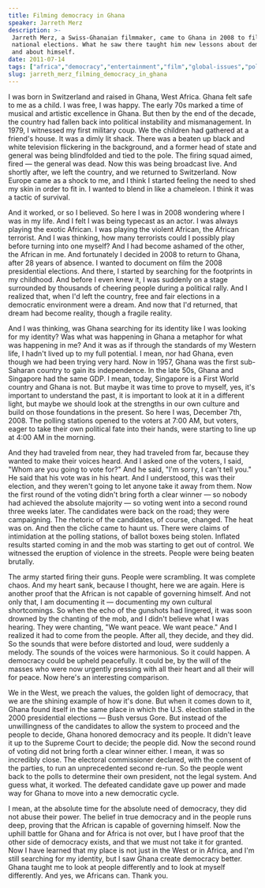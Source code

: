 ```yaml
---
title: Filming democracy in Ghana
speaker: Jarreth Merz
description: >-
 Jarreth Merz, a Swiss-Ghanaian filmmaker, came to Ghana in 2008 to film the
 national elections. What he saw there taught him new lessons about democracy --
 and about himself.
date: 2011-07-14
tags: ["africa","democracy","entertainment","film","global-issues","politics"]
slug: jarreth_merz_filming_democracy_in_ghana
---
```


I was born in Switzerland and raised in Ghana, West Africa. Ghana felt safe to me as a
child. I was free, I was happy. The early 70s marked a time of musical and artistic
excellence in Ghana. But then by the end of the decade, the country had fallen back into
political instability and mismanagement. In 1979, I witnessed my first military coup. We
the children had gathered at a friend's house. It was a dimly lit shack. There was a
beaten up black and white television flickering in the background, and a former head of
state and general was being blindfolded and tied to the pole. The firing squad aimed,
fired — the general was dead. Now this was being broadcast live. And shortly after, we
left the country, and we returned to Switzerland. Now Europe came as a shock to me, and I
think I started feeling the need to shed my skin in order to fit in. I wanted to blend in
like a chameleon. I think it was a tactic of survival.

And it worked, or so I believed. So here I was in 2008 wondering where I was in my life.
And I felt I was being typecast as an actor. I was always playing the exotic African. I
was playing the violent African, the African terrorist. And I was thinking, how many
terrorists could I possibly play before turning into one myself? And I had become ashamed
of the other, the African in me. And fortunately I decided in 2008 to return to Ghana,
after 28 years of absence. I wanted to document on film the 2008 presidential elections.
And there, I started by searching for the footprints in my childhood. And before I even
knew it, I was suddenly on a stage surrounded by thousands of cheering people during a
political rally. And I realized that, when I'd left the country, free and fair elections in
a democratic environment were a dream. And now that I'd returned, that dream had become
reality, though a fragile reality.

And I was thinking, was Ghana searching for its identity like I was looking for my
identity? Was what was happening in Ghana a metaphor for what was happening in me? And it
was as if through the standards of my Western life, I hadn't lived up to my full
potential. I mean, nor had Ghana, even though we had been trying very hard. Now in 1957,
Ghana was the first sub-Saharan country to gain its independence. In the late 50s, Ghana
and Singapore had the same GDP. I mean, today, Singapore is a First World country and
Ghana is not. But maybe it was time to prove to myself, yes, it's important to understand
the past, it is important to look at it in a different light, but maybe we should look at
the strengths in our own culture and build on those foundations in the present. So here I
was, December 7th, 2008. The polling stations opened to the voters at 7:00 AM, but voters,
eager to take their own political fate into their hands, were starting to line up at 4:00
AM in the morning.

And they had traveled from near, they had traveled from far, because they wanted to make
their voices heard. And I asked one of the voters, I said, "Whom are you going to vote
for?" And he said, "I'm sorry, I can't tell you." He said that his vote was in his heart.
And I understood, this was their election, and they weren't going to let anyone take it
away from them. Now the first round of the voting didn't bring forth a clear winner — so
nobody had achieved the absolute majority — so voting went into a second round three weeks
later. The candidates were back on the road; they were campaigning. The rhetoric of the
candidates, of course, changed. The heat was on. And then the cliche came to haunt us.
There were claims of intimidation at the polling stations, of ballot boxes being stolen.
Inflated results started coming in and the mob was starting to get out of control. We
witnessed the eruption of violence in the streets. People were being beaten
brutally.

The army started firing their guns. People were scrambling. It was complete chaos. And my
heart sank, because I thought, here we are again. Here is another proof that the African
is not capable of governing himself. And not only that, I am documenting it — documenting
my own cultural shortcomings. So when the echo of the gunshots had lingered, it was soon
drowned by the chanting of the mob, and I didn't believe what I was hearing. They were
chanting, "We want peace. We want peace." And I realized it had to come from the people.
After all, they decide, and they did. So the sounds that were before distorted and loud,
were suddenly a melody. The sounds of the voices were harmonious. So it could happen. A
democracy could be upheld peacefully. It could be, by the will of the masses who were now
urgently pressing with all their heart and all their will for peace. Now here's an
interesting comparison.

We in the West, we preach the values, the golden light of democracy, that we are the
shining example of how it's done. But when it comes down to it, Ghana found itself in the
same place in which the U.S. election stalled in the 2000 presidential elections — Bush
versus Gore. But instead of the unwillingness of the candidates to allow the system to
proceed and the people to decide, Ghana honored democracy and its people. It didn't leave
it up to the Supreme Court to decide; the people did. Now the second round of voting did
not bring forth a clear winner either. I mean, it was so incredibly close. The electoral
commissioner declared, with the consent of the parties, to run an unprecedented second
re-run. So the people went back to the polls to determine their own president, not the
legal system. And guess what, it worked. The defeated candidate gave up power and made way
for Ghana to move into a new democratic cycle.

I mean, at the absolute time for the absolute need of democracy, they did not abuse their
power. The belief in true democracy and in the people runs deep, proving that the African
is capable of governing himself. Now the uphill battle for Ghana and for Africa is not
over, but I have proof that the other side of democracy exists, and that we must not take
it for granted. Now I have learned that my place is not just in the West or in Africa, and
I'm still searching for my identity, but I saw Ghana create democracy better. Ghana taught
me to look at people differently and to look at myself differently. And yes, we Africans
can. Thank you.

<!--
ad_duration=3.33
comment_count=53
event="TEDGlobal 2011"
external_start_time=0
intro_duration=11.82
is_subtitle_required="False"
is_talk_featured="True"
language="en"
language_swap="False"
native_language="en"
number_of_related_talks=6
number_of_speakers=1
number_of_subtitled_videos=33
number_of_tags=6
number_of_talk_download_languages=33
number_of_talk_more_resources=0
number_of_talk_recommendations=0
number_of_talks_take_actions=0
post_ad_duration=0.83
published_timestamp="2011-09-28 15:13:24"
recording_date="2011-07-14"
speaker_description="Filmmaker"
speaker_is_published=1
speaker_name="Jarreth Merz"
speaker_what_others_say="A remarkable documentary that grants viewers unprecedented access to the anatomy of Ghana’s presidential elections."
talk_name="Filming democracy in Ghana"
talks_tags=["africa","democracy","entertainment","film","global-issues","politics"]
url_audio="https://download.ted.com/talks/JarrethMerz_2011G.mp3?apikey=acme-roadrunner"
url_photo_speaker="https://pe.tedcdn.com/images/ted/756c38fce750f72cfc1ac46e82a3349e5252d20b_254x191.jpg"
url_photo_talk="https://pe.tedcdn.com/images/ted/1422388e805e8021b1154ff147753895ac364738_800x600.jpg"
url_webpage="https://www.ted.com/talks/jarreth_merz_filming_democracy_in_ghana"
video_type_name="TED Stage Talk"
-->